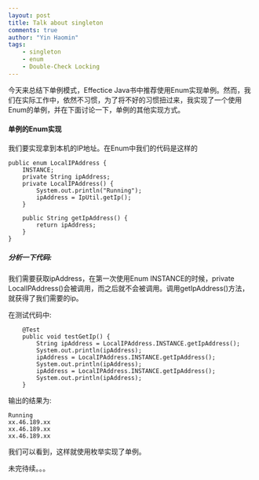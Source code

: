 ```yaml
---
layout: post
title: Talk about singleton
comments: true
author: "Yin Haomin"
tags:
    - singleton
    - enum
    - Double-Check Locking
---
```


今天来总结下单例模式，Effectice Java书中推荐使用Enum实现单例。然而，我们在实际工作中，依然不习惯，为了将不好的习惯扭过来，我实现了一个使用Enum的单例，并在下面讨论一下，单例的其他实现方式。

#### 单例的Enum实现

我们要实现拿到本机的IP地址。在Enum中我们的代码是这样的

```
public enum LocalIPAddress {
    INSTANCE;
    private String ipAddress;
    private LocalIPAddress() {
        System.out.println("Running");
        ipAddress = IpUtil.getIp();
    }

    public String getIpAddress() {
        return ipAddress;
    }
}

```

##### 分析一下代码:

我们需要获取ipAddress，在第一次使用Enum INSTANCE的时候，private LocalIPAddress()会被调用，而之后就不会被调用。调用getIpAddress()方法，
就获得了我们需要的ip。

在测试代码中: 

```
    @Test
    public void testGetIp() {
        String ipAddress = LocalIPAddress.INSTANCE.getIpAddress();
        System.out.println(ipAddress);
        ipAddress = LocalIPAddress.INSTANCE.getIpAddress();
        System.out.println(ipAddress);
        ipAddress = LocalIPAddress.INSTANCE.getIpAddress();
        System.out.println(ipAddress);
    }
```

输出的结果为:

```
Running
xx.46.189.xx
xx.46.189.xx
xx.46.189.xx
```

我们可以看到，这样就使用枚举实现了单例。

未完待续。。。

